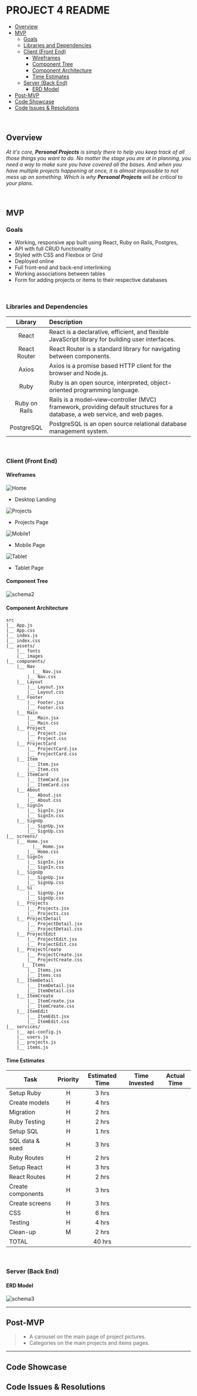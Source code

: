 # PROJECT 4 README <!-- omit in toc -->

- [Overview](#overview)
- [MVP](#mvp)
  - [Goals](#goals)
  - [Libraries and Dependencies](#libraries-and-dependencies)
  - [Client (Front End)](#client-front-end)
    - [Wireframes](#wireframes)
    - [Component Tree](#component-tree)
    - [Component Architecture](#component-architecture)
    - [Time Estimates](#time-estimates)
  - [Server (Back End)](#server-back-end)
    - [ERD Model](#erd-model)
- [Post-MVP](#post-mvp)
- [Code Showcase](#code-showcase)
- [Code Issues & Resolutions](#code-issues--resolutions)

<br>

## Overview

_At it's core, **Personal Projects** is simply there to help you keep track of all those things you want to do. No matter the stage you are at in planning, you need a way to make sure you have covered all the bases. And when you have multiple projects happening at once, it is almost impossible to not mess up on something. Which is why **Personal Projects** will be critical to your plans._

<br>

## MVP

### Goals

- Working, responsive app built using React, Ruby on Rails, Postgres, 
- API with full CRUD functionality
- Styled with CSS and Flexbox or Grid
- Deployed online
- Full front-end and back-end interlinking
- Working associations between tables
- Form for adding projects or items to their respective databases

<br>

### Libraries and Dependencies

|    Library     | Description                                                  |
| :------------: | :----------------------------------------------------------- |
|     React      | React is a declarative, efficient, and flexible JavaScript library for building user interfaces. |
|  React Router  | React Router is a standard library for navigating between components. |
| Axios | Axios is a promise based HTTP client for the browser and Node.js. |
|      Ruby      | Ruby is an open source, interpreted, object-oriented programming language. |
| Ruby on Rails  | Rails is a model–view–controller (MVC) framework, providing default structures for a database, a web service, and web pages. |
| PostgreSQL | PostgreSQL is an open source relational database management system. |

<br>

### Client (Front End)

#### Wireframes

![Home](https://github.com/texasrachel/Personal_Projects-/blob/main/public/images/web1.png)

- Desktop Landing

![Projects](https://github.com/texasrachel/Personal_Projects-/blob/main/public/images/web2.png)

- Projects Page

![Mobile1](https://github.com/texasrachel/Personal_Projects-/blob/main/public/images/mobile1.png)

- Mobile Page

![Tablet](https://github.com/texasrachel/Personal_Projects-/blob/main/public/images/tablet1.png)

- Tablet Page

#### Component Tree

![schema2](https://github.com/texasrachel/Personal_Projects-/blob/main/public/images/schema1.png)

#### Component Architecture

``` structure
src
|__ App.js
|__ App.css
|__ index.js
|__ index.css
|__ assets/
    |__ fonts
    |__ images
|__ components/
    |__ Nav
    	  |__ Nav.jsx
        |__ Nav.css
    |__ Layout
        |__ Layout.jsx
        |__ Layout.css
    |__ Footer
        |__ Footer.jsx
        |__ Footer.css
    |__ Main
        |__ Main.jsx
        |__ Main.css
    |__ Project
        |__ Project.jsx
        |__ Project.css
    |__ ProjectCard
        |__ ProjectCard.jsx
        |__ ProjectCard.css
    |__ Item
        |__ Item.jsx
        |__ Item.css
    |__ ItemCard
        |__ ItemCard.jsx
        |__ ItemCard.css
    |__ About
        |__ About.jsx
        |__ About.css
    |__ SignIn
        |__ SignIn.jsx
        |__ SignIn.css
    |__ SignUp
        |__ SignUp.jsx
        |__ SignUp.css
|__ screens/
    |__ Home.jsx
	      |__ Home.jsx
        |__ Home.css
    |__ SignIn
        |__ SignIn.jsx
        |__ SignIn.css
    |__ SignUp
        |__ SignUp.jsx
        |__ SignUp.css
    |__ Si
        |__ SignUp.jsx
        |__ SignUp.css
    |__ Projects
        |__ Projects.jsx
        |__ Projects.css
    |__ ProjectDetail
        |__ ProjectDetail.jsx
        |__ ProjectDetail.css
    |__ ProjectEdit
        |__ ProjectEdit.jsx
        |__ ProjectEdit.css
    |__ ProjectCreate
        |__ ProjectCreate.jsx
        |__ ProjectCreate.css
	  |__ Items
        |__ Items.jsx
        |__ Items.css
    |__ ItemDetail
        |__ ItemDetail.jsx
        |__ ItemDetail.css
    |__ ItemCreate
        |__ ItemCreate.jsx
        |__ ItemCreate.css
    |__ ItemEdit
        |__ ItemEdit.jsx
        |__ ItemEdit.css
|__ services/
    |__ api-config.js
    |__ users.js
    |__ projects.js
    |__ items.js
```

#### Time Estimates

| Task                        | Priority | Estimated Time | Time Invested | Actual Time |
| --------------------------- | :------: | :------------: | :-----------: | :---------: |
| Setup Ruby                  |    H     |     3 hrs      |               |             |
| Create models |    H     |     4 hrs     |               |             |
| Migration | H | 2 hrs | | |
| Ruby Testing | H | 2 hrs | | |
| Setup SQL | H | 1 hrs | ||
| SQL data & seed | H | 3 hrs | ||
| Ruby Routes | H | 2 hrs | ||
| Setup React | H | 3 hrs | ||
| React Routes | H | 2 hrs | ||
| Create components | H | 3 hrs | ||
| Create screens | H | 3 hrs | ||
| CSS | H | 6 hrs | ||
| Testing | H | 4 hrs | ||
| Clean-up | M | 2 hrs | ||
| TOTAL                       |          |     40 hrs     |          |          |

<br>

### Server (Back End)

#### ERD Model

![schema3](https://github.com/texasrachel/Personal_Projects-/blob/main/public/images/Project%20Project.jpg)

***

## Post-MVP

> - A carousel on the main page of project pictures. 
> - Categories on the main projects and items pages.

***

## Code Showcase

> 

## Code Issues & Resolutions

> 
